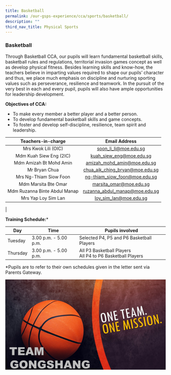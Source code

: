 ```yaml
---
title: Basketball
permalink: /our-gsps-experience/cca/sports/basketball/
description: ""
third_nav_title: Physical Sports
---
```

### **Basketball**
Through Basketball CCA, our pupils will learn fundamental basketball skills, basketball rules and regulations, territorial invasion games concept as well as develop physical fitness. Besides learning skills and know-how, the teachers believe in imparting values required to shape our pupils’ character and thus, we place much emphasis on discipline and nurturing sporting values such as perseverance, resilience and teamwork. In the pursuit of the very best in each and every pupil, pupils will also have ample opportunities for leadership development.

**Objectives of CCA:**
* To make every member a better player and a better person.
* To develop fundamental basketball skills and game concepts.
* To foster and develop self-discipline, resilience, team spirit and leadership.


| Teachers-in-charge | Email Address |
|:---:|:---:|
| Mrs Kwok Lili (OIC) | [soon_li_li@moe.edu.sg](mailto:soon_li_li@moe.edu.sg) |
| Mdm Kuah Siew Eng (2IC) | [kuah_siew_eng@moe.edu.sg](mailto:kuah_siew_eng@moe.edu.sg) |
| Mdm Amizah Bt Mohd Amin |  [amizah_mohd_amin@moe.edu.sg](mailto:amizah_mohd_amin@moe.edu.sg) |
| Mr Bryan Chua | [chua_aik_ching_bryan@moe.edu.sg](mailto:chua_aik_ching_bryan@moe.edu.sg) |
|  Mrs Ng-Thiam Siow Foon | [ng-thiam_siow_foon@moe.edu.sg](mailto:ng-thiam_siow_foon@moe.edu.sg)  |
| Mdm Marsita Bte Omar | [marsita_omar@moe.edu.sg](mailto:marsita_omar@moe.edu.sg) |
| Mdm Ruzanna Binte Abdul Manap | [ruzanna_abdul_manap@moe.edu.sg](mailto:ruzanna_abdul_manap@moe.edu.sg) |
|  Mrs Yap Loy Sim Lan | [loy_sim_lan@moe.edu.sg](mailto:loy_sim_lan@moe.edu.sg)  |
|

**Training Schedule:***



| Day | Time | Pupils involved |
| -------- | -------- | -------- |
| Tuesday     | 3.00 p.m. - 5.00 p.m.      | Selected P4, P5 and P6 Basketball Players     |
| Thursday     | 3.00 p.m. - 5.00 p.m.     | All P3 Basketball Players<br>All P4 to P6 Basketball Players     

*Pupils are to refer to their own schedules given in the letter sent via Parents Gateway.

![](/images/Basketball/photo%201.JPG)